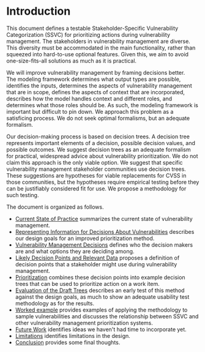 

# Introduction

This document defines a testable Stakeholder-Specific Vulnerability Categorization (SSVC) for prioritizing actions during vulnerability management.
The stakeholders in vulnerability management are diverse.
This diversity must be accommodated in the main functionality, rather than squeezed into hard-to-use optional features.
Given this, we aim to avoid one-size-fits-all solutions as much as it is practical.

We will improve vulnerability management by framing decisions better.  
The modeling framework determines what output types are possible, identifies the inputs, determines the aspects of vulnerability management that are in scope, defines the aspects of context that are incorporated, describes how the model handles context and different roles, and determines what those roles should be.
As such, the modeling framework is important but difficult to pin down.
We approach this problem as a satisficing process.
We do not seek optimal formalisms, but an adequate formalism.

Our decision-making process is based on decision trees.
A decision tree represents important elements of a decision, possible decision values, and possible outcomes.
We suggest decision trees as an adequate formalism for practical, widespread advice about vulnerability prioritization.
We do not claim this approach is the only viable option.
We suggest that specific vulnerability management stakeholder communities use decision trees.
These suggestions are hypotheses for viable replacements for CVSS in those communities, but the hypotheses require empirical testing before they can be justifiably considered fit for use.
We propose a methodology for such testing.

The document is organized as follows.
- [Current State of Practice](#current-state-of-practice) summarizes the current state of vulnerability management.
- [Representing Information for Decisions About Vulnerabilities](#representing-information-for-decisions-about-vulnerabilities) describes our design goals for an improved prioritization method.
- [Vulnerability Management Decisions](#vulnerability-management-decisions) defines who the decision makers are and what options they are deciding among.
- [Likely Decision Points and Relevant Data](#likely-decision-points-and-relevant-data) proposes a definition of decision points that a stakeholder might use during vulnerability management.
- [Prioritization](#prioritization) combines these decision points into example decision trees that can be used to prioritize action on a work item.
- [Evaluation of the Draft Trees](#evaluation-of-the-draft-trees) describes an early test of this method against the design goals, as much to show an adequate usability test methodology as for the results.
- [Worked example](#worked-example) provides examples of applying the methodology to sample vulnerabilities and discusses the relationship between SSVC and other vulnerability management prioritization systems.
- [Future Work](#future-work) identifies ideas we haven't had time to incorporate yet.
- [Limitations](#limitations) identifies limitations in the design.
- [Conclusion](#conclusion) provides some final thoughts.
